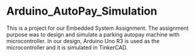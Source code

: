 # Arduino_AutoPay_Simulation

This is a project for our Embedded System Assignment. The assignment purpose was to design and simulate a parking autopay machine with microcontroller. In our design, Arduino Uno R3 is used as the microcontroller and it is simulated in TinkerCAD.
